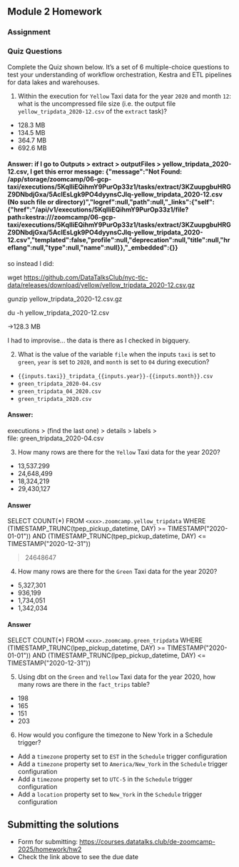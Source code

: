 ## Module 2 Homework

### Assignment

### Quiz Questions

Complete the Quiz shown below. It’s a set of 6 multiple-choice questions to test your understanding of workflow orchestration, Kestra and ETL pipelines for data lakes and warehouses.

1) Within the execution for `Yellow` Taxi data for the year `2020` and month `12`: what is the uncompressed file size (i.e. the output file `yellow_tripdata_2020-12.csv` of the `extract` task)?
- 128.3 MB
- 134.5 MB
- 364.7 MB
- 692.6 MB

#### Answer: if I go to Outputs > extract > outputFiles > yellow_tripdata_2020-12.csv, I get this error message: {"message":"Not Found: /app/storage/zoomcamp/06-gcp-taxi/executions/5KqlIiEQihmY9PurOp33z1/tasks/extract/3KZuupgbuHRGZ9DNbdjGxa/5AcIEsLgk9PO4dyynsCJIq-yellow_tripdata_2020-12.csv (No such file or directory)","logref":null,"path":null,"_links":{"self":{"href":"/api/v1/executions/5KqlIiEQihmY9PurOp33z1/file?path=kestra:///zoomcamp/06-gcp-taxi/executions/5KqlIiEQihmY9PurOp33z1/tasks/extract/3KZuupgbuHRGZ9DNbdjGxa/5AcIEsLgk9PO4dyynsCJIq-yellow_tripdata_2020-12.csv","templated":false,"profile":null,"deprecation":null,"title":null,"hreflang":null,"type":null,"name":null}},"_embedded":{}}
so instead I did: 

wget https://github.com/DataTalksClub/nyc-tlc-data/releases/download/yellow/yellow_tripdata_2020-12.csv.gz

gunzip yellow_tripdata_2020-12.csv.gz

du -h yellow_tripdata_2020-12.csv

->128.3 MB

I had to improvise... the data is there as I checked in bigquery.

2) What is the value of the variable `file` when the inputs `taxi` is set to `green`, `year` is set to `2020`, and `month` is set to `04` during execution?
- `{{inputs.taxi}}_tripdata_{{inputs.year}}-{{inputs.month}}.csv` 
- `green_tripdata_2020-04.csv`
- `green_tripdata_04_2020.csv`
- `green_tripdata_2020.csv`

#### Answer:

executions > (find the last one) > details > labels > 	
file: green_tripdata_2020-04.csv

3) How many rows are there for the `Yellow` Taxi data for the year 2020?
- 13,537.299
- 24,648,499
- 18,324,219
- 29,430,127

#### Answer
SELECT COUNT(*) 
FROM `<xxx>.zoomcamp.yellow_tripdata` 
WHERE (TIMESTAMP_TRUNC(tpep_pickup_datetime, DAY) >= TIMESTAMP("2020-01-01")) AND (TIMESTAMP_TRUNC(tpep_pickup_datetime, DAY) <= TIMESTAMP("2020-12-31"))

> 24648647


4) How many rows are there for the `Green` Taxi data for the year 2020?
- 5,327,301
- 936,199
- 1,734,051
- 1,342,034

#### Answer
SELECT COUNT(*) 
FROM `<xxx>.zoomcamp.green_tripdata` 
WHERE (TIMESTAMP_TRUNC(lpep_pickup_datetime, DAY) >= TIMESTAMP("2020-01-01")) AND (TIMESTAMP_TRUNC(lpep_pickup_datetime, DAY) <= TIMESTAMP("2020-12-31"))


5) Using dbt on the `Green` and `Yellow` Taxi data for the year 2020, how many rows are there in the `fact_trips` table?
- 198
- 165
- 151
- 203

6) How would you configure the timezone to New York in a Schedule trigger?
- Add a `timezone` property set to `EST` in the `Schedule` trigger configuration  
- Add a `timezone` property set to `America/New_York` in the `Schedule` trigger configuration
- Add a `timezone` property set to `UTC-5` in the `Schedule` trigger configuration
- Add a `location` property set to `New_York` in the `Schedule` trigger configuration  


## Submitting the solutions

* Form for submitting: https://courses.datatalks.club/de-zoomcamp-2025/homework/hw2
* Check the link above to see the due date
